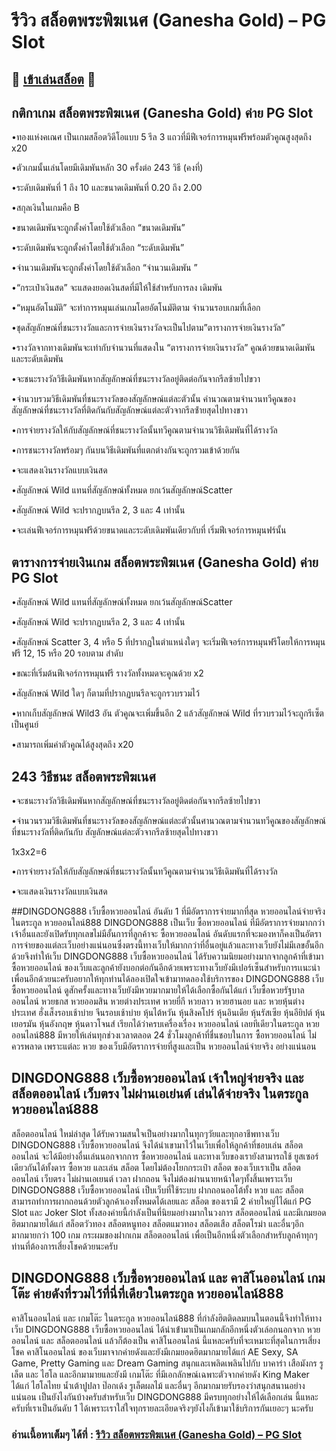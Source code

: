 # รีวิว สล็อตพระพิฆเนศ (Ganesha Gold) – PG Slot

## 🎰 [เข้าเล่นสล็อต](https://bit.ly/3ryTLaH) 🎰

## กติกาเกม สล็อตพระพิฆเนศ (Ganesha Gold) ค่าย PG Slot

•ทองแห่งคเณศ เป็นเกมสล็อตวิดีโอแบบ 5 รีล 3 แถวที่มีฟีเจอร์การหมุนฟรีพร้อมตัวคูณสูงสุดถึง x20

•ตัวเกมนั้นเล่นโดยมีเดิมพันหลัก 30 ครั้งต่อ 243 วิธี (คงที่)

•ระดับเดิมพันที่ 1 ถึง 10 และขนาดเดิมพันที่ 0.20 ถึง 2.00

•สกุลเงินในเกมคือ B

•ขนาดเดิมพันจะถูกตั้งค่าโดยใช้ตัวเลือก “ขนาดเดิมพัน”

•ระดับเดิมพันจะถูกตั้งค่าโดยใช้ตัวเลือก “ระดับเดิมพัน”

•จํานวนเดิมพันจะถูกตั้งค่าโดยใช้ตัวเลือก “จํานวนเดิมพัน ”

•“กระเป๋าเงินสด” จะแสดงยอดเงินสดที่มีให้ใช้สําหรับการลง เดิมพัน

•“หมุนอัตโนมัติ” จะทําการหมุนเล่นเกมโดยอัตโนมัติตาม จํานวนรอบเกมที่เลือก

•ชุดสัญลักษณ์ที่ชนะรางวัลและการจ่ายเงินรางวัลจะเป็นไปตาม”ตารางการจ่ายเงินรางวัล”

•รางวัลจากทางเดิมพันจะเท่ากับจํานวนที่แสดงใน “ตารางการจ่ายเงินรางวัล” คูณด้วยขนาดเดิมพันและระดับเดิมพัน

•จะชนะรางวัลวิธีเดิมพันหากสัญลักษณ์ที่ชนะรางวัลอยู่ติดต่อกันจากรีลซ้ายไปขวา

•จํานวบรวมวิธีเดิมพันที่ชนะรางวัลของสัญลักษณ์แต่ละตัวนั้น คํานวณตามจํานวนทวีคูณของสัญลักษณ์ที่ชนะรางวัลที่ติดกันกับสัญลักษณ์แต่ละตัวจากรีลซ้ํายสุดไปทางขวา

•การจ่ายรางวัลให้กับสัญลักษณ์ที่ชนะรางวัลนั้นทวีคูณตามจํานวนวิธีเดิมพันที่ได้รางวัล

•การชนะรางวัลพร้อมๆ กันบนวิธีเดิมพันที่แตกต่างกันจะถูกรวมเข้าด้วยกัน

•จะแสดงเงินรางวัลแบบเงินสด

•สัญลักษณ์ Wild แทนที่สัญลักษณ์ทั้งหมด ยกเว้นสัญลักษณ์Scatter

•สัญลักษณ์ Wild จะปรากฏบนรีล 2, 3 และ 4 เท่านั้น

•จะเล่นฟีเจอร์การหมุนฟรีด้วยขนาดและระดับเดิมพันเดียวกับที่ เริ่มฟีเจอร์การหมุนฟร์นั้น

## ตารางการจ่ายเงินเกม สล็อตพระพิฆเนศ (Ganesha Gold) ค่าย PG Slot

•สัญลักษณ์ Wild แทนที่สัญลักษณ์ทั้งหมด ยกเว้นสัญลักษณ์Scatter

•สัญลักษณ์ Wild จะปรากฏบนรีล 2, 3 และ 4 เท่านั้น

•สัญลักษณ์ Scatter 3, 4 หรือ 5 ที่ปรากฏในตําแหน่งใดๆ จะเริ่มฟีเจอร์การหมุนฟรีโดยให้การหมุนฟรี 12, 15 หรือ 20 รอบตาม สําดับ

•ขณะที่เริ่มต้นฟีเจอร์การหมุนฟรี รางวัลทั้งหมดจะคูณด้วย x2

•สัญลักษณ์ Wild ใดๆ ก็ตามที่ปรากฏบนรีลจะถูกรวบรวมไว้

•หากเก็บสัญลักษณ์ Wild3 อัน ตัวคูณจะเพิ่มขึ้นอีก 2 แล้วสัญลักษณ์ Wild ที่รวบรวมไว้จะถูกรีเซ็ตเป็นศูนย์

•สามารถเพิ่มค่าตัวคูณได้สูงสุดถึง x20

## 243 วิธีชนะ สล็อตพระพิฆเนศ

•จะชนะรางวัลวิธีเดิมพันหากสัญลักษณ์ที่ชนะรางวัลอยู่ติดต่อกันจากรีลซ้ายไปขวา

•จํานวนรวมวิธีเดิมพันที่ชนะรางวัลของสัญลักษณ์แต่ละตัวนั้นศานวณตามจํานวนทวีคูณของสัญลักษณ์ที่ชนะรางวัลที่ติดกันกับ สัญลักษณ์แต่ละตัวจากรีลซ้ายสุดไปทางขวา

1x3x2=6

•การจ่ายรางวัลให้กับสัญลักษณ์ที่ชนะรางวัลนั้นทวีคูณตามจํานวนวิธีเดิมพันที่ได้รางวัล

•จะแสดงเงินรางวัลแบบเงินสด

##DINGDONG888 เว็บซื้อหวยออนไลน์ อันดับ 1 ที่มีอัตราการจ่ายมากที่สุด หวยออนไลน์จ่ายจริง ในตระกูล หวยออนไลน์888
DINGDONG888 เป็นเว็บ ซื้อหวยออนไลน์ ที่มีอัตราการจ่ายมากกว่าเจ้าอื่นและยังเปิดรับทุกเลขไม่มีอั้นการที่ลูกค้าจะ ซื้อหวยออนไลน์ อันดับแรกที่จะมองหาก็คงเป็นอัตราการจ่ายของแต่ละเว็บอย่างแน่นอนซึ่งตรงนี้ทางเว็บให้มากกว่าที่อื่นอยู่แล้วและทางเว็บยังไม่มีเลขอั้นอีกด้วยจึงทำให้เว็บ DINGDONG888 เว็บซื้อหวยออนไลน์ ได้รับความนิยมอย่างมากจากลูกค้าที่เข้ามา ซื้อหวยออนไลน์ ของเว็บและลูกค้ายังบอกต่อกันอีกด้วยเพราะทางเว็บยังมีเปอร์เซ็นสำหรับการเเนะนำเพื่อนอีกด้วยนะครับอยากให้ทุกท่านได้ลองเปิดใจเข้ามาทดลองใช้บริการของ DINGDONG888 เว็บซื้อหวยออนไลน์ ดูสักครั้งและทางเว็บยังมีหวยมากมายให้ได้เลือกซื้อกันได้แก่ เว็บซื้อหวยรัฐบาลออนไลน์ หวยธกส หวยออมสิน หวยต่างประเทศ หวยยี่กี หวยลาว หวยฮานอย และ หวยหุ้นต่างประเทศ ฮั่งเส็งรอบเช้าบ่าย จีนรอบเช้าบ่าย หุ้นไต้หวัน หุ้นสิงคโปร์ หุ้นอินเดีย หุ้นรัสเซีย หุ้นอียิปต์ หุ้นเยอรมัน หุ้นอังกฤษ หุ้นดาวโจนส์ เรียกได้ว่าครบเครื่องเรื่อง หวยออนไลน์ เลยทีเดียวในตระกูล หวยออนไลน์888 มีหวยให้เล่นทุกช่วงเวลาตลอด 24 ชั่วโมงลูกค้าที่ชื่นชอบในการ ซื้อหวยออนไลน์ ไม่ควรพลาด เพราะแต่ละ หวย ของเว็บมีอัตราการจ่ายที่สูงและเป็น หวยออนไลน์จ่ายจริง อย่างแน่นอน

## DINGDONG888 เว็บซื้อหวยออนไลน์ เจ้าใหญ่จ่ายจริง และ สล็อตออนไลน์ เว็บตรง ไม่ผ่านเอเย่นต์ เล่นได้จ่ายจริง ในตระกูล หวยออนไลน์888
สล็อตออนไลน์ ใหม่ล่าสุด ได้รับความสนใจเป็นอย่างมากในทุกๆวัยและทุกอาชีพทางเว็บ DINGDONG888 เว็บซื้อหวยออนไลน์ จึงได้นำเขามาไว้ในเว็บเพื่อให้ลูกค้าที่ชอบเล่น สล็อตออนไลน์ จะได้มีอย่างอื่นเล่นนอกจากการ ซื้อหวยออนไลน์ และทางเว็บของเรายังสามารถใช้ ยูสเซอร์ เดียวกันได้ทั้งดาร ซื้อหวย และเล่น สล็อต โดยไม่ต้องโยกกระเป๋า สล็อต ของเว็บเราเป็น สล็อตออนไลน์ เว็บตรง ไม่ผ่านเอเยนต์ เวลา ฝากถอน จึงไม่ต้องผ่านนายหน้าใดๆทั้งสิ้นเพราะเว็บ DINGDONG888 เว็บซื้อหวยออนไลน์ เป็บเว็บที่ใช้ระบบ ฝากถอนออโต้ทั้ง หวย และ สล็อต สามารถทำการผากถอนด้วยตัวลูกค้าเองทั้งหมดได้เลยและ สล็อต ของเรามี 2 ค่ายใหญ่ไได้แก่  PG Slot และ Joker Slot ทั้งสองค่ายนี้กำลังเป็นที่นิยมอย่างมากในวงการ สล็อตออนไลน์ และมีเกมยอดฮิตมากมายได้แก่  สล็อตวัวทอง สล็อตหนูทอง สล็อตแมวทอง สล็อตเสือ สล็อตโรม่า และอื่นๆอีกมากมายกว่า 100 เกม กระผมของฝากเกม สล็อตออนไลน์ เพื่อเป็นอีกหนึ่งตัวเลือกสำหรับลูกค้าทุกๆท่านที่ต้องการเสี่ยงโชคด้วยนะครับ

## DINGDONG888 เว็บซื้อหวยออนไลน์ และ คาสิโนออนไลน์ เกมโต๊ะ ค่ายดังที่รวมไว้ที่นี่ที่เดียวในตระกูล หวยออนไลน์888
คาสิโนออนไลน์ และ เกมโต๊ะ ในตระกูล หวยออนไลน์888 ที่กำลังฮิตติดลมบนในตอนนี้จึงทำให้ทางเว็บ DINGDONG888 เว็บซื้อหวยออนไลน์ ได้นำเข่้ามาเป็นเกมกลักอีกหนึ่งตัวเล์อกนอกจาก หวยออนไลน์ และ สล็อตออนไลน์ แล้วก็ต้องเป็น คาสิโนออนไลน์ นี้แหละครับที่จะเหมาะที่สุดในการเสี่ยงโชค คาสิโนออนไลน์ ของเว็บมาจากค่ายดังและยังมีเกมยอดฮิตมากมายได้แก่ AE Sexy, SA Game, Pretty Gaming และ Dream Gaming สนุกและเพลิดเพลินไปกับ บาคาร่า เสือมังกร รูเล็ต และ ไฮโล และอีกมามายและยังมี เกมโต๊ะ ที่มีเอกลักษณ์เฉพาะตัวจากค่ายดัง  King Maker ได้แก่ ไฮโลไทย น้ำเต้าปูปลา ป๊อกเด้ง รูเล็ตผลไม้ และอื่นๆ อีกมากมายรับรองว่าสนุกสนานอย่างแน่นอน เป็นยังไงกันบ้างครับสำหรับเว็บ DINGDONG888 มีครบทุกอย่างให้ได้เลือกเล่น นี้แหละครับที่เราเป็นอันดับ 1 ได้เพราะเราใส่ใจทุกรายละเอียดจริงๆยังไงก็เข้ามาใช้บริการกันเยอะๆ นะครับ

### อ่านเนื้อหาเต็มๆ ได้ที่ : [รีวิว สล็อตพระพิฆเนศ (Ganesha Gold) – PG Slot](https://dingdong888.co/pg-slot/ganesha-gold/)
